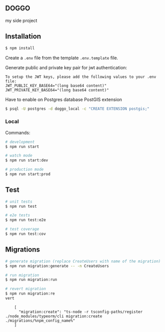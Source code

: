 ## DOGGO
my side project



## Installation



```bash
$ npm install
```

Create a `.env` file from the template `.env.template` file.

Generate public and private key pair for jwt authentication:


```
To setup the JWT keys, please add the following values to your .env file:
JWT_PUBLIC_KEY_BASE64="(long base64 content)"
JWT_PRIVATE_KEY_BASE64="(long base64 content)"
```

Have to enable on Postgres database PostGIS extension

```bash
$ psql -U postgres -d doggo_local -c "CREATE EXTENSION postgis;"
```


### Local


Commands:

```bash
# development
$ npm run start

# watch mode
$ npm run start:dev

# production mode
$ npm run start:prod
```


## Test

```bash
# unit tests
$ npm run test

# e2e tests
$ npm run test:e2e

# test coverage
$ npm run test:cov
```

## Migrations

```bash
# generate migration (replace CreateUsers with name of the migration)
$ npm run migration:generate -- -n CreateUsers

# run migration
$ npm run migration:run

# revert migration
$ npm run migration:re
vert
```



```
    [
      "migration:create": "ts-node -r tsconfig-paths/register ./node_modules/typeorm/cli migration:create ./migrations/%npm_config_name%"
    ] 
```

